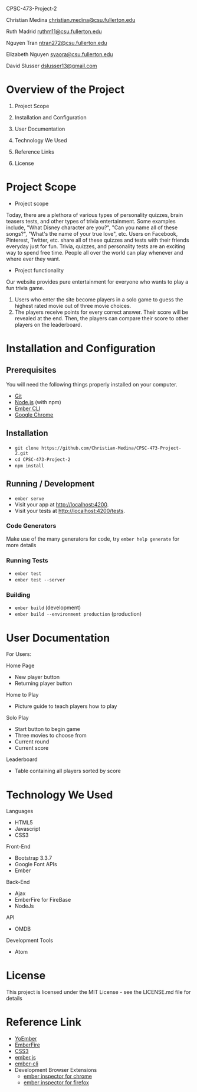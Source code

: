 CPSC-473-Project-2

Christian Medina christian.medina@csu.fullerton.edu

Ruth Madrid ruthm11@csu.fullerton.edu

Nguyen Tran ntran272@csu.fullerton.edu

Elizabeth Nguyen syaora@csu.fullerton.edu

David Slusser dslusser13@gmail.com


# Overview of the Project

1. Project Scope

2. Installation and Configuration

3. User Documentation

4. Technology We Used

5. Reference Links

6. License

# Project Scope

+ Project scope

Today, there are a plethora of various types of personality quizzes, brain teasers tests, and other types of trivia entertainment. Some examples include, "What Disney character are you?", "Can you name all of these songs?", "What's the name of your true love", etc. Users on Facebook, Pinterest, Twitter, etc. share all of these quizzes and tests with their friends everyday just for fun. Trivia, quizzes, and personality tests are an exciting way to spend free time. People all over the world can play whenever and where ever they want.  


+ Project functionality

Our website provides pure entertainment for everyone who wants to play a fun trivia game.
1. Users who enter the site become players in a solo game to guess the highest rated movie out of three movie choices.
2. The players receive points for every correct answer. Their score will be revealed at the end. Then, the players can compare their score to other players on the leaderboard.

# Installation and Configuration

## Prerequisites

You will need the following things properly installed on your computer.

* [Git](https://git-scm.com/)
* [Node.js](https://nodejs.org/) (with npm)
* [Ember CLI](https://ember-cli.com/)
* [Google Chrome](https://google.com/chrome/)

## Installation

* `git clone https://github.com/Christian-Medina/CPSC-473-Project-2.git`
* `cd CPSC-473-Project-2`
* `npm install`

## Running / Development

* `ember serve`
* Visit your app at [http://localhost:4200](http://localhost:4200).
* Visit your tests at [http://localhost:4200/tests](http://localhost:4200/tests).

### Code Generators

Make use of the many generators for code, try `ember help generate` for more details

### Running Tests

* `ember test`
* `ember test --server`

### Building

* `ember build` (development)
* `ember build --environment production` (production)

# User Documentation

For Users:

Home Page

+ New player button
+ Returning player button

Home to Play

+ Picture guide to teach players how to play

Solo Play

+ Start button to begin game
+ Three movies to choose from
+ Current round
+ Current score

Leaderboard

+ Table containing all players sorted by score


# Technology We Used

Languages
+ HTML5
+ Javascript
+ CSS3

Front-End
+ Bootstrap 3.3.7
+ Google Font APIs
+ Ember

Back-End
+ Ajax
+ EmberFire for FireBase
+ NodeJs

API
+ OMDB

Development Tools
+ Atom

# License
This project is licensed under the MIT License - see the LICENSE.md file for details

# Reference Link
* [YoEmber](http://yoember.com/)
* [EmberFire](https://github.com/firebase/emberfire)
* [CSS3](https://www.w3schools.com/css/)
* [ember.js](https://emberjs.com/)
* [ember-cli](https://ember-cli.com/)
* Development Browser Extensions
  * [ember inspector for chrome](https://chrome.google.com/webstore/detail/ember-inspector/bmdblncegkenkacieihfhpjfppoconhi)
  * [ember inspector for firefox](https://addons.mozilla.org/en-US/firefox/addon/ember-inspector/)
